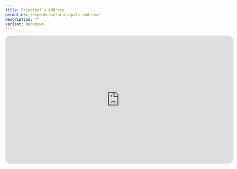 ```yaml
---
title: Principal's Address
permalink: /eopenhouse/principals-address/
description: ""
variant: markdown
---
```

<center>
<iframe allowfullscreen="" allow="accelerometer; autoplay; clipboard-write; encrypted-media; gyroscope; picture-in-picture; web-share" frameborder="0" title="YouTube video player" src="https://www.youtube.com/embed/17FYkJoRQLo?si=QciC7Xs4Uo7nP8Rs" height="405" width="720" style="border-radius:15px;"></iframe>
	</center>